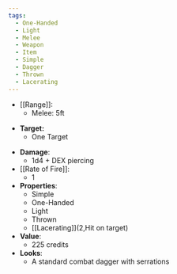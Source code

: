 ```yaml
---
tags:
  - One-Handed
  - Light
  - Melee
  - Weapon
  - Item
  - Simple
  - Dagger
  - Thrown
  - Lacerating
---
```

* [[Range]]:
	* Melee: 5ft
- **Target:**
	- One Target
* __Damage__:
	* 1d4 + DEX piercing
* [[Rate of Fire]]:
	* 1
* __Properties__:
	* Simple
	* One-Handed
	* Light
	* Thrown
	* [[Lacerating]](2,Hit on target)
* **Value**:
	* 225 credits
* **Looks**:
	* A standard combat dagger with serrations